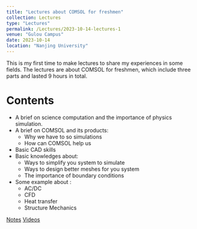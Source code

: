 ```yaml
---
title: "Lectures about COMSOL for freshmen"
collection: Lectures
type: "Lectures"
permalink: /Lectures/2023-10-14-lectures-1
venue: "Gulou Campus"
date: 2023-10-14
location: "Nanjing University"
---
```


This is my first time to make lectures to share my experiences in some fields.
The lectures are about COMSOL for freshmen, which include three parts and lasted 9 hours in total. 

Contents
======
* A brief on science computation and the importance of physics simulation.
* A brief on COMSOL and its products:
    * Why we have to so simulations
    * How can COMSOL help us
* Basic CAD skills
* Basic knowledges about:
    * Ways to simplify you system to simulate
    * Ways to design better meshes for you system
    * The importance of boundary conditions
* Some example about :
    * AC/DC
    * CFD
    * Heat transfer
    * Structure Mechanics

[Notes](http://quantumopticss.github.io/files/Notes_COMSOL) [Videos](http://quantumopticss.github.io/files/Notes_COMSOL)

